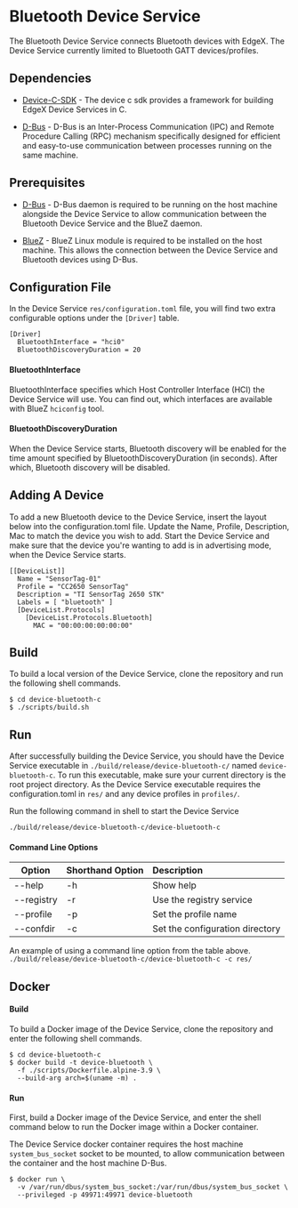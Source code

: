 # Bluetooth Device Service
The Bluetooth Device Service connects Bluetooth
devices with EdgeX. The Device Service
currently limited to Bluetooth GATT devices/profiles.

## Dependencies

- [Device-C-SDK](https://github.com/edgexfoundry/device-sdk-c) -
The device c sdk provides a framework for building
EdgeX Device Services in C.

- [D-Bus](https://www.freedesktop.org/wiki/Software/dbus/) -
D-Bus is an Inter-Process Communication (IPC) and
Remote Procedure Calling (RPC) mechanism
specifically designed for efficient and easy-to-use
communication between processes running on the same
machine.

## Prerequisites
- [D-Bus](https://www.freedesktop.org/wiki/Software/dbus/) -
D-Bus daemon is required to be running on the host machine
alongside the Device Service to allow communication
between the Bluetooth Device Service and the BlueZ daemon.
 
- [BlueZ](http://www.bluez.org/) -
BlueZ Linux module is required to be installed on the host
machine. This allows the connection between the Device Service
and Bluetooth devices using D-Bus.

## Configuration File

In the Device Service ```res/configuration.toml```
file, you will find two extra configurable options
under the `[Driver]` table.

```
[Driver]
  BluetoothInterface = "hci0"
  BluetoothDiscoveryDuration = 20
```

#### BluetoothInterface
BluetoothInterface specifies which Host Controller
Interface (HCI) the Device Service will use.
You can find out, which interfaces are
available with BlueZ ```hciconfig``` tool.

#### BluetoothDiscoveryDuration
When the Device Service starts, Bluetooth
discovery will be enabled for the time
amount specified by BluetoothDiscoveryDuration
(in seconds). After which, Bluetooth discovery
will be disabled.

## Adding A Device
To add a new Bluetooth device to the Device
Service, insert the layout below into the
configuration.toml file. Update the Name,
Profile, Description, Mac to match the device
you wish to add. Start the Device Service
and make sure that the device you're wanting
to add is in advertising mode, when the Device
Service starts.

```
[[DeviceList]]
  Name = "SensorTag-01"
  Profile = "CC2650 SensorTag"
  Description = "TI SensorTag 2650 STK"
  Labels = [ "bluetooth" ]
  [DeviceList.Protocols]
    [DeviceList.Protocols.Bluetooth]
      MAC = "00:00:00:00:00:00"
```

## Build
To build a local version of the Device Service,
clone the repository and run the following
shell commands.

```shell
$ cd device-bluetooth-c
$ ./scripts/build.sh
```

## Run
After successfully building the Device Service,
you should have the Device Service executable
in `./build/release/device-bluetooth-c/` named
`device-bluetooth-c`. To run this executable,
make sure your current directory is the root
project directory. As the Device Service
executable requires the configuration.toml in
`res/` and any device profiles in `profiles/`.

Run the following command in shell to start
the Device Service

```./build/release/device-bluetooth-c/device-bluetooth-c```


#### Command Line Options
|Option     | Shorthand Option  | Description                     |
|-----------|-------------------|:--------------------------------|
|--help     | -h                | Show help                       |
|--registry | -r                | Use the registry service        |
|--profile  | -p                | Set the profile name            |
|--confdir  | -c                | Set the configuration directory |

An example of using a command line option from the table above.
```./build/release/device-bluetooth-c/device-bluetooth-c -c res/```

## Docker

#### Build
To build a Docker image of the Device Service,
clone the repository and enter the following
shell commands.
```shell
$ cd device-bluetooth-c
$ docker build -t device-bluetooth \
  -f ./scripts/Dockerfile.alpine-3.9 \
  --build-arg arch=$(uname -m) .
```

#### Run
First, build a Docker image of the Device Service,
and enter the shell command below to run the Docker
image within a Docker container.

The Device Service docker container requires the
host machine `system_bus_socket` socket to be
mounted, to allow communication between the
container and the host machine D-Bus.

```shell
$ docker run \
  -v /var/run/dbus/system_bus_socket:/var/run/dbus/system_bus_socket \
  --privileged -p 49971:49971 device-bluetooth
```
